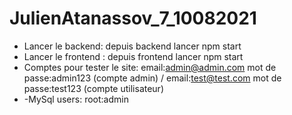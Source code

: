 # JulienAtanassov_7_10082021

- Lancer le backend: depuis backend lancer npm start
- Lancer le frontend : depuis frontend lancer npm start
- Comptes pour tester le site: email:admin@admin.com mot de passe:admin123 (compte admin) / email:test@test.com mot de passe:test123 (compte utilisateur)
- -MySql users: root:admin 
